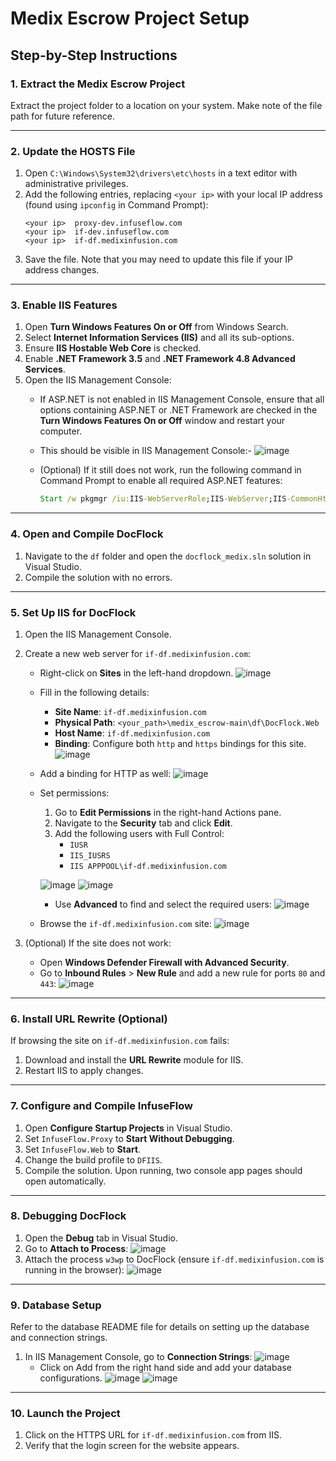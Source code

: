 # Medix Escrow Project Setup

## Step-by-Step Instructions

### 1. Extract the Medix Escrow Project
Extract the project folder to a location on your system. Make note of the file path for future reference.

---

### 2. Update the HOSTS File
1. Open `C:\Windows\System32\drivers\etc\hosts` in a text editor with administrative privileges.
2. Add the following entries, replacing `<your ip>` with your local IP address (found using `ipconfig` in Command Prompt):
   ```plaintext
   <your ip>  proxy-dev.infuseflow.com
   <your ip>  if-dev.infuseflow.com
   <your ip>  if-df.medixinfusion.com
   ```
3. Save the file. Note that you may need to update this file if your IP address changes.

---

### 3. Enable IIS Features
1. Open **Turn Windows Features On or Off** from Windows Search.
2. Select **Internet Information Services (IIS)** and all its sub-options.
3. Ensure **IIS Hostable Web Core** is checked.
4. Enable **.NET Framework 3.5** and **.NET Framework 4.8 Advanced Services**.
5. Open the IIS Management Console:
   - If ASP.NET is not enabled in IIS Management Console, ensure that all options containing ASP.NET or .NET Framework are checked in the **Turn Windows Features On or Off** window and restart your computer.
   - This should be visible in IIS Management Console:-
     ![image](https://github.com/user-attachments/assets/a476ff5e-18e8-4488-864c-6c1af83778f8)

   - (Optional) If it still does not work, run the following command in Command Prompt to enable all required ASP.NET features:
     ```cmd
     Start /w pkgmgr /iu:IIS-WebServerRole;IIS-WebServer;IIS-CommonHttpFeatures;IIS-StaticContent;IIS-DefaultDocument;IIS-DirectoryBrowsing;IIS-HttpErrors;IIS-ApplicationDevelopment;IIS-ASPNET;IIS-NetFxExtensibility;IIS-ISAPIExtensions;IIS-ISAPIFilter;IIS-HealthAndDiagnostics;IIS-HttpLogging;IIS-LoggingLibraries;IIS-RequestMonitor;IIS-Security;IIS-RequestFiltering;IIS-HttpCompressionStatic;IIS-WebServerManagementTools;IIS-ManagementConsole;WAS-WindowsActivationService;WAS-ProcessModel;WAS-NetFxEnvironment;WAS-ConfigurationAPI
     ```

---

### 4. Open and Compile DocFlock
1. Navigate to the `df` folder and open the `docflock_medix.sln` solution in Visual Studio.
2. Compile the solution with no errors.

---

### 5. Set Up IIS for DocFlock
1. Open the IIS Management Console.
2. Create a new web server for `if-df.medixinfusion.com`:
   - Right-click on **Sites** in the left-hand dropdown.
     ![image](https://github.com/user-attachments/assets/2d9c0a5e-61d6-44bf-bac0-e9b5bf04ac1d)
   - Fill in the following details:
     - **Site Name**: `if-df.medixinfusion.com`
     - **Physical Path**: `<your_path>\medix_escrow-main\df\DocFlock.Web`
     - **Host Name**: `if-df.medixinfusion.com`
     - **Binding**: Configure both `http` and `https` bindings for this site.
       ![image](https://github.com/user-attachments/assets/acb99fbe-ff29-4b44-acb5-d0597661571a)

   - Add a binding for HTTP as well:
     ![image](https://github.com/user-attachments/assets/6b759106-3274-4c00-bc0e-acc94b50425f)

   - Set permissions:
     1. Go to **Edit Permissions** in the right-hand Actions pane.
     2. Navigate to the **Security** tab and click **Edit**.
     3. Add the following users with Full Control:
        - `IUSR`
        - `IIS_IUSRS`
        - `IIS APPPOOL\if-df.medixinfusion.com`

       ![image](https://github.com/user-attachments/assets/b42f8e2f-381c-423f-8aa2-384d6fad1018)
       ![image](https://github.com/user-attachments/assets/c9547cbd-8789-4242-9513-320e6609475b)

     - Use **Advanced** to find and select the required users:
       ![image](https://github.com/user-attachments/assets/61d4793c-1aa0-4a90-9262-3144ca6706b2)

   - Browse the `if-df.medixinfusion.com` site:
     ![image](https://github.com/user-attachments/assets/31d954b2-497f-43e6-97ed-3799931758f9)

3. (Optional) If the site does not work:
   - Open **Windows Defender Firewall with Advanced Security**.
   - Go to **Inbound Rules** > **New Rule** and add a new rule for ports `80` and `443`:
     ![image](https://github.com/user-attachments/assets/c972f4cd-f7e1-4120-af11-62bdc3452c61)

---

### 6. Install URL Rewrite (Optional)
If browsing the site on `if-df.medixinfusion.com` fails:
1. Download and install the **URL Rewrite** module for IIS.
2. Restart IIS to apply changes.

---


### 7. Configure and Compile InfuseFlow
1. Open **Configure Startup Projects** in Visual Studio.
2. Set `InfuseFlow.Proxy` to **Start Without Debugging**.
3. Set `InfuseFlow.Web` to **Start**.
4. Change the build profile to `DFIIS`.
5. Compile the solution. Upon running, two console app pages should open automatically.

---

### 8. Debugging DocFlock
1. Open the **Debug** tab in Visual Studio.
2. Go to **Attach to Process**:
   ![image](https://github.com/user-attachments/assets/5e2da9ac-d907-4015-8952-f5d1a943aeb4)
3. Attach the process `w3wp` to DocFlock (ensure `if-df.medixinfusion.com` is running in the browser):
   ![image](https://github.com/user-attachments/assets/2eff3240-2ae2-462a-b4ba-3df3e98899f4)

---

### 9. Database Setup
Refer to the database README file for details on setting up the database and connection strings.

1. In IIS Management Console, go to **Connection Strings**:
   ![image](https://github.com/user-attachments/assets/1977f9f3-a94c-460a-a155-9fff8f9b96de)
   - Click on Add from the right hand side and add your database configurations.
   ![image](https://github.com/user-attachments/assets/debbc0ed-0489-4618-bcb5-b4227bfa3236)
   ![image](https://github.com/user-attachments/assets/1f861993-39e1-4d48-ac4a-7469ca58c249)

---

### 10. Launch the Project
1. Click on the HTTPS URL for `if-df.medixinfusion.com` from IIS.
2. Verify that the login screen for the website appears.
